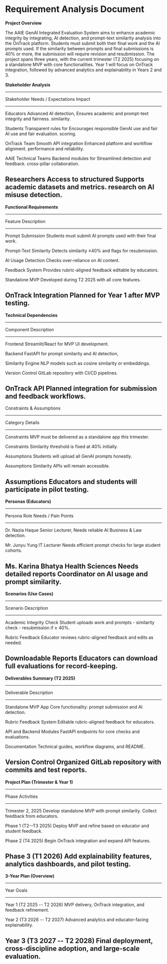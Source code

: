 # Requirement Analysis Document

**Project Overview**

The AAIE GenAI Integrated Evaluation System aims to enhance academic
integrity by integrating, AI detection, and prompt-text similarity
analysis into the OnTrack platform. Students must submit both their
final work and the AI prompts used. If the similarity between prompts
and final submissions is 40% or more, the submission will require
revision and resubmission. The project spans three years, with the
current trimester (T2 2025) focusing on a standalone MVP with core
functionalities. Year 1 will focus on OnTrack integration, followed by
advanced analytics and explainability in Years 2 and 3.

**Stakeholder Analysis**

  -----------------------------------------------------------------------
  Stakeholder             Needs / Expectations    Impact
  ----------------------- ----------------------- -----------------------
  Educators               Advanced AI detection,  Ensures academic
                          and prompt-text         integrity and fairness.
                          similarity.             

  Students                Transparent rules for   Encourages responsible
                          GenAI use and fair      AI use and fair
                          evaluation.             scoring.

  OnTrack Team            Smooth API integration  Enhanced platform
                          and workflow alignment. performance and
                                                  reliability.

  AAIE Technical Teams    Backend modules for     Streamlined
                          detection and feedback. cross-pillar
                                                  collaboration.

  Researchers             Access to structured    Supports academic
                          datasets and metrics.   research on AI misuse
                                                  detection.
  -----------------------------------------------------------------------

**Functional Requirements**

  -----------------------------------------------------------------------
  Feature                             Description
  ----------------------------------- -----------------------------------
  Prompt Submission                   Students must submit AI prompts
                                      used with their final work.

  Prompt-Text Similarity              Detects similarity ≥40% and flags
                                      for resubmission.

  AI Usage Detection                  Checks over-reliance on AI content.

  Feedback System                     Provides rubric-aligned feedback
                                      editable by educators.

  Standalone MVP                      Developed during T2 2025 with all
                                      core features.

  OnTrack Integration                 Planned for Year 1 after MVP
                                      testing.
  -----------------------------------------------------------------------

**Technical Dependencies**

  -----------------------------------------------------------------------
  Component                           Description
  ----------------------------------- -----------------------------------
  Frontend                            Streamlit/React for MVP UI
                                      development.

  Backend                             FastAPI for prompt similarity and
                                      AI detection,

  Similarity Engine                   NLP models such as cosine
                                      similarity or embeddings.

  Version Control                     GitLab repository with CI/CD
                                      pipelines.

  OnTrack API                         Planned integration for submission
                                      and feedback workflows.
  -----------------------------------------------------------------------

Constraints & Assumptions

  -----------------------------------------------------------------------
  Category                            Details
  ----------------------------------- -----------------------------------
  Constraints                         MVP must be delivered as a
                                      standalone app this trimester.

  Constraints                         Similarity threshold is fixed at
                                      40% initially.

  Assumptions                         Students will upload all GenAI
                                      prompts honestly.

  Assumptions                         Similarity APIs will remain
                                      accessible.

  Assumptions                         Educators and students will
                                      participate in pilot testing.
  -----------------------------------------------------------------------

**Personas (Educators)**

  -----------------------------------------------------------------------
  Persona                 Role                    Needs / Pain Points
  ----------------------- ----------------------- -----------------------
  Dr. Nazia Haque         Senior Lecturer,        Needs reliable AI
                          Business & Law          detection.

  Mr. Junyu Yung          IT Lecturer             Needs efficient prompt
                                                  checks for large
                                                  student cohorts.

  Ms. Karina Bhatya       Health Sciences         Needs detailed reports
                          Coordinator             on AI usage and prompt
                                                  similarity.
  -----------------------------------------------------------------------

**Scenarios (Use Cases)**

  -----------------------------------------------------------------------
  Scenario                            Description
  ----------------------------------- -----------------------------------
  Academic Integrity Check            Student uploads work and prompts -
                                      similarity check - resubmission if
                                      ≥ 40%.

  Rubric Feedback                     Educator reviews rubric-aligned
                                      feedback and edits as needed.

  Downloadable Reports                Educators can download full
                                      evaluations for record-keeping.
  -----------------------------------------------------------------------

**Deliverables Summary (T2 2025)**

  -----------------------------------------------------------------------
  Deliverable                         Description
  ----------------------------------- -----------------------------------
  Standalone MVP App                  Core functionality: prompt
                                      submission and AI detection.

  Rubric Feedback System              Editable rubric-aligned feedback
                                      for educators.

  API and Backend Modules             FastAPI endpoints for core checks
                                      and evaluations.

  Documentation                       Technical guides, workflow
                                      diagrams, and README.

  Version Control                     Organized GitLab repository with
                                      commits and test reports.
  -----------------------------------------------------------------------

**Project Plan (Trimester & Year 1)**

  -----------------------------------------------------------------------
  Phase                               Activities
  ----------------------------------- -----------------------------------
  Trimester 2, 2025                   Develop standalone MVP with prompt
                                      similarity. Collect feedback from
                                      educators.

  Phase 1 (T2--T3 2025)               Deploy MVP and refine based on
                                      educator and student feedback.

  Phase 2 (T4 2025)                   Begin OnTrack integration and
                                      expand API features.

  Phase 3 (T1 2026)                   Add explainability features,
                                      analytics dashboards, and pilot
                                      testing.
  -----------------------------------------------------------------------

**3-Year Plan (Overview)**

  -----------------------------------------------------------------------
  Year                                Goals
  ----------------------------------- -----------------------------------
  Year 1 (T2 2025 -- T2 2026)         MVP delivery, OnTrack integration,
                                      and feedback refinement.

  Year 2 (T3 2026 -- T2 2027)         Advanced analytics and
                                      educator-facing explainability.

  Year 3 (T3 2027 -- T2 2028)         Final deployment, cross-discipline
                                      adoption, and large-scale
                                      evaluation.
  -----------------------------------------------------------------------
